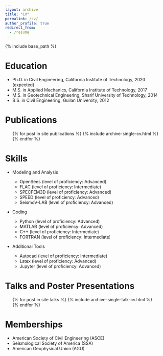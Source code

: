 ```yaml
---
layout: archive
title: "CV"
permalink: /cv/
author_profile: true
redirect_from:
  - /resume
---
```


{% include base_path %}

Education
======
* Ph.D. in Civil Engineering, California Institute of Technology, 2020 (expected)
* M.S. in Applied Mechanics, California Institute of Technology, 2017
* M.S. in Geotechnical Engineering, Sharif University of Technology, 2014
* B.S. in Civil Engineering, Guilan University, 2012

Publications
======
  <ul>{% for post in site.publications %}
    {% include archive-single-cv.html %}
  {% endfor %}</ul>
  
Skills
======
* Modeling and Analysis
  * OpenSees (level of proficiency: Advanced)
  * FLAC (level of proficiency: Intermediate)
  * SPECFEM3D (level of proficiency: Advanced)
  * SPEED (level of proficiency: Advanced)
  * SeismoV-LAB (level of proficiency: Advanced)

* Coding
  * Python (level of proficiency: Advanced)
  * MATLAB (level of proficiency: Advanced)
  * C++ (level of proficiency: Intermediate)
  * FORTRAN (level of proficiency: Intermediate)
* Additional Tools
  * Autocad (level of proficiency: Intermediate)
  * Latex (level of proficiency: Advanced)
  * Jupyter (level of proficiency: Advanced)

Talks and Poster Presentations
======
  <ul>{% for post in site.talks %}
    {% include archive-single-talk-cv.html %}
  {% endfor %}</ul>
  
 
Memberships
======
* American Society of Civil Engineering (ASCE)
* Seismological Society of America (SSA)
* American Geophysical Union (AGU)
